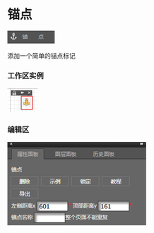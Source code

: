 # 锚点

![](/assets/wwqq_20.jpg)

添加一个简单的锚点标记

### 工作区实例

![](/assets/QQ20-1.png)

### 编辑区

![](/assets/QQ20-2.png)



